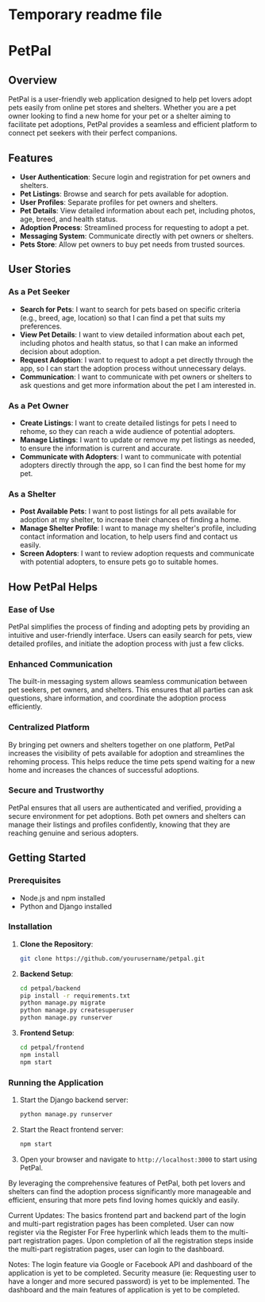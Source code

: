 # Temporary readme file
# PetPal

## Overview

PetPal is a user-friendly web application designed to help pet lovers adopt pets easily from online pet stores and shelters. Whether you are a pet owner looking to find a new home for your pet or a shelter aiming to facilitate pet adoptions, PetPal provides a seamless and efficient platform to connect pet seekers with their perfect companions.

## Features

- **User Authentication**: Secure login and registration for pet owners and shelters.
- **Pet Listings**: Browse and search for pets available for adoption.
- **User Profiles**: Separate profiles for pet owners and shelters.
- **Pet Details**: View detailed information about each pet, including photos, age, breed, and health status.
- **Adoption Process**: Streamlined process for requesting to adopt a pet.
- **Messaging System**: Communicate directly with pet owners or shelters.
- **Pets Store**: Allow pet owners to buy pet needs from trusted sources.

## User Stories

### As a Pet Seeker

- **Search for Pets**: I want to search for pets based on specific criteria (e.g., breed, age, location) so that I can find a pet that suits my preferences.
- **View Pet Details**: I want to view detailed information about each pet, including photos and health status, so that I can make an informed decision about adoption.
- **Request Adoption**: I want to request to adopt a pet directly through the app, so I can start the adoption process without unnecessary delays.
- **Communication**: I want to communicate with pet owners or shelters to ask questions and get more information about the pet I am interested in.

### As a Pet Owner

- **Create Listings**: I want to create detailed listings for pets I need to rehome, so they can reach a wide audience of potential adopters.
- **Manage Listings**: I want to update or remove my pet listings as needed, to ensure the information is current and accurate.
- **Communicate with Adopters**: I want to communicate with potential adopters directly through the app, so I can find the best home for my pet.

### As a Shelter

- **Post Available Pets**: I want to post listings for all pets available for adoption at my shelter, to increase their chances of finding a home.
- **Manage Shelter Profile**: I want to manage my shelter's profile, including contact information and location, to help users find and contact us easily.
- **Screen Adopters**: I want to review adoption requests and communicate with potential adopters, to ensure pets go to suitable homes.

## How PetPal Helps

### Ease of Use

PetPal simplifies the process of finding and adopting pets by providing an intuitive and user-friendly interface. Users can easily search for pets, view detailed profiles, and initiate the adoption process with just a few clicks.

### Enhanced Communication

The built-in messaging system allows seamless communication between pet seekers, pet owners, and shelters. This ensures that all parties can ask questions, share information, and coordinate the adoption process efficiently.

### Centralized Platform

By bringing pet owners and shelters together on one platform, PetPal increases the visibility of pets available for adoption and streamlines the rehoming process. This helps reduce the time pets spend waiting for a new home and increases the chances of successful adoptions.

### Secure and Trustworthy

PetPal ensures that all users are authenticated and verified, providing a secure environment for pet adoptions. Both pet owners and shelters can manage their listings and profiles confidently, knowing that they are reaching genuine and serious adopters.

## Getting Started

### Prerequisites

- Node.js and npm installed
- Python and Django installed

### Installation

1. **Clone the Repository**:
   ```sh
   git clone https://github.com/yourusername/petpal.git
   ```

2. **Backend Setup**:
   ```sh
   cd petpal/backend
   pip install -r requirements.txt
   python manage.py migrate
   python manage.py createsuperuser
   python manage.py runserver
   ```

3. **Frontend Setup**:
   ```sh
   cd petpal/frontend
   npm install
   npm start
   ```

### Running the Application

1. Start the Django backend server:
   ```sh
   python manage.py runserver
   ```

2. Start the React frontend server:
   ```sh
   npm start
   ```

3. Open your browser and navigate to `http://localhost:3000` to start using PetPal.


By leveraging the comprehensive features of PetPal, both pet lovers and shelters can find the adoption process significantly more manageable and efficient, ensuring that more pets find loving homes quickly and easily.


Current Updates: The basics frontend part and backend part of the login and multi-part registration pages has been completed. User can now register via the Register For Free hyperlink which leads them to the multi-part registration pages. Upon completion of all the registration steps inside the multi-part registration pages, user can login to the dashboard.

Notes: The login feature via Google or Facebook API and dashboard of the application is yet to be completed. Security measure (ie: Requesting user to have a longer and more secured password) is yet to be implemented. The dashboard and the main features of application is yet to be completed.
